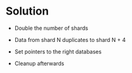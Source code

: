 # Solution

<!-- %% svg-grid: none -->

* Double the number of shards

* Data from shard N duplicates to shard N + 4

* Set pointers to the right databases

* Cleanup afterwards

